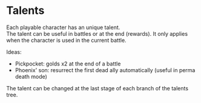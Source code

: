 # Talents

Each playable character has an unique talent.  
The talent can be useful in battles or at the end (rewards). It only applies when the character is used in the current battle.

Ideas:
- Pickpocket: golds x2 at the end of a battle
- Phoenix' son: resurrect the first dead ally automatically (useful in perma death mode)

The talent can be changed at the last stage of each branch of the talents tree.